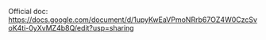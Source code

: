 Official doc: https://docs.google.com/document/d/1upyKwEaVPmoNRrb67OZ4W0CzcSvoK4ti-0yXvMZ4b8Q/edit?usp=sharing

